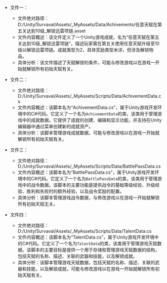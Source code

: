 * 文件一：
    * 文件绝对路径：D:/Unity/Survaval/Assets/_MyAssets/Data/Achivements/任意天赋在第五关达到10级_解锁迅雷项链.asset
    * 文件内容概述：该文件定义了一个Unity游戏成就，名为“任意天赋在第五关达到10级_解锁迅雷项链”，描述玩家需在第五关使用任意天赋升级至10级以解锁迅雷项链。成就类型为2，具体奖励类型未详，但涉及解锁物品。
    * 具体分析：该文件描述了天赋解锁的条件，可能与修改游戏以在游戏一开始就解锁所有初始天赋有关。

* 文件二：
    * 文件绝对路径：D:/Unity/Survaval/Assets/_MyAssets/Scripts/Data/AchivementData.cs
    * 文件内容概述：该脚本名为“AchivementData.cs”，属于Unity游戏开发环境中的C#代码。它定义了一个名为`AchivementData`的类，该类用于管理游戏中的成就数据。它提供了成就的创建、编辑和显示功能，并支持在Unity编辑器中通过菜单创建新的成就资产。
    * 具体分析：该脚本管理游戏成就数据，可能与修改游戏以在游戏一开始就解锁所有初始天赋有关。

* 文件三：
    * 文件绝对路径：D:/Unity/Survaval/Assets/_MyAssets/Scripts/Data/BattlePassData.cs
    * 文件内容概述：该脚本名为“BattlePassData.cs”，属于Unity游戏开发环境中的C#代码。它定义了一个名为`BattlePassData`的类，该类用于管理游戏中的战令数据。该脚本的主要功能是提供战令的基础等级经验、升级经验、胜利和失败时的额外经验，以及战令奖励的配置。
    * 具体分析：该脚本管理游戏战令数据，与修改游戏以在游戏一开始就解锁所有初始天赋无关。

* 文件四：
    * 文件绝对路径：D:/Unity/Survaval/Assets/_MyAssets/Scripts/Data/TalentData.cs
    * 文件内容概述：该脚本名为“TalentData.cs”，属于Unity游戏开发环境中的C#代码。它定义了一个名为`TalentData`的类，该类用于管理游戏天赋数据。该脚本的主要目标是提供一个用于存储和管理游戏天赋数据的结构，包括天赋的名称、描述、关联的武器和技能，以及解锁成就。
    * 具体分析：该脚本管理游戏天赋数据，包括天赋的名称、描述、关联的武器和技能，以及解锁成就，可能与修改游戏以在游戏一开始就解锁所有初始天赋有关。